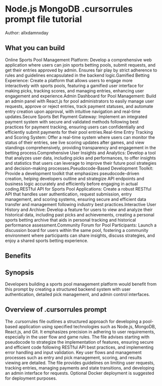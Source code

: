 # Node.js MongoDB .cursorrules prompt file tutorial

Author: allxdamnxday

## What you can build
Online Sports Pool Management Platform: Develop a comprehensive web application where users can join sports betting pools, submit requests, and get their entries approved by admin. Ensures fair play by strict adherence to rules and guidelines encapsulated in the backend logic.Gamified Betting Experience: Create a platform that allows users to engage more interactively with sports pools, featuring a gamified user interface for making picks, tracking scores, and managing entries, enhancing user engagement and experience.Admin Dashboard for Pool Management: Build an admin panel with React.js for pool administrators to easily manage user requests, approve or reject entries, track payment statuses, and automate entry creation upon approval, with intuitive navigation and real-time updates.Secure Sports Bet Payment Gateway: Implement an integrated payment system with secure and validated methods following best practices for payment tracking, ensuring users can confidentially and efficiently submit payments for their pool entries.Real-time Entry Tracking and Scoring System: Offer a real-time system where users can monitor the status of their entries, see live scoring updates after games, and view standings comprehensively, providing transparency and engagement in the betting process.Comprehensive User Insights and Analytics: Develop a tool that analyzes user data, including picks and performances, to offer insights and statistics that users can leverage to improve their future pool strategies and decision-making processes.Pseudocode-Based Development Toolkit: Provide a development toolkit that emphasizes pseudocode-driven creation, helping developers outline and strategize API endpoints and business logic accurately and efficiently before engaging in actual coding.RESTful API for Sports Pool Applications: Create a robust RESTful API that handles user authentication, request submission, entry management, and scoring systems, ensuring secure and efficient data transfer and management following industry best practices.Interactive User History and Archive: Develop a feature for users to view and analyze their historical data, including past picks and achievements, creating a personal sports betting archive that aids in personal tracking and historical performance assessment.Community Forum for Pool Participants: Launch a discussion board for users within the same pool, fostering a community environment where participants can share insights, discuss strategies, and enjoy a shared sports betting experience.

## Benefits


## Synopsis
Developers building a sports pool management platform would benefit from this prompt by creating a structured backend system with user authentication, detailed pick management, and admin control interfaces.

## Overview of .cursorrules prompt
The .cursorrules file outlines a structured approach for developing a pool-based application using specified technologies such as Node.js, MongoDB, React.js, and Git. It emphasizes precision in adhering to user requirements, especially in the user flow and game rules. The file advises starting with pseudocode to strategize the implementation of features, ensuring secure and efficient code following RESTful API best practices, and implementing error handling and input validation. Key user flows and management processes such as entry and pick management, scoring, and results viewing are detailed. The file provides guidelines on limiting user requests, tracking entries, managing payments and state transitions, and developing an admin interface for requests. Optional Docker deployment is suggested for deployment purposes.

